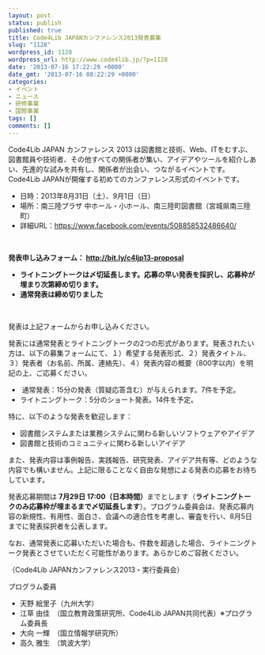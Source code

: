 ```yaml
---
layout: post
status: publish
published: true
title: Code4Lib JAPANカンファレンス2013発表募集
slug: "1128"
wordpress_id: 1128
wordpress_url: http://www.code4lib.jp/?p=1128
date: '2013-07-16 17:22:29 +0000'
date_gmt: '2013-07-16 08:22:29 +0000'
categories:
- イベント
- ニュース
- 研修事業
- 国際事業
tags: []
comments: []
---
```

<p>Code4Lib JAPAN カンファレンス 2013 は図書館と技術、Web、ITをむすぶ、図書館員や技術者、その他すべての関係者が集い、アイデアやツールを紹介しあい、先進的な試みを共有し、関係者が出会い、つながるイベントです。Code4Lib JAPANが開催する初めてのカンファレンス形式のイベントです。</p>
<ul>
<li>日時：2013年8月31日（土）、9月1日（日）</li>
<li>場所：南三陸プラザ 中ホール・小ホール、南三陸町図書館（宮城県南三陸町）</li>
<li>詳細URL：<a href="https://www.facebook.com/events/508858532486640/">https://www.facebook.com/events/508858532486640/</a></li>
</ul>
<p>&nbsp;</p>
<p><strong>発表申し込みフォーム： <a title="http://bit.ly/c4ljp13-proposal" href="http://bit.ly/c4ljp13-proposal" target="_blank">http://bit.ly/c4ljp13-proposal</a></strong></p>
<ul>
<li><strong>ライトニングトークは〆切延長します。応募の早い発表を採択し、応募枠が埋まり次第締め切ります。</strong></li>
<li><strong>通常発表は締め切りました</strong></li>
</ul>
<p>&nbsp;</p>
<p>発表は上記フォームからお申し込みください。</p>
<p>発表には通常発表とライトニングトークの2つの形式があります。発表されたい方は、以下の募集フォームにて、１）希望する発表形式、２）発表タイトル、３）発表者（お名前、所属、連絡先）、４）発表内容の概要（800字以内<wbr>）を明記の上、ご応募ください。</wbr></p>
<ul>
<li>&nbsp;通常発表：15分の発表（質疑応答含む）が与えられます。7件を予定。</li>
<li>ライトニングトーク：5分のショート発表。14件を予定。</li>
</ul>
<p>特に、以下のような発表を歓迎します：</p>
<ul>
<li>図書館システムまたは業務システムに関わる新しいソフトウェアやアイデア</li>
<li>図書館と技術のコミュニティに関わる新しいアイデア</li>
</ul>
<p>また、発表内容は事例報告、実践報告、研究発表、アイデア共有等、どのような内容でも構いません。上記に限ることなく自由な発想による発表の応募をお待ちしています。</p>
<p>発表応募期間は <strong>7月29日 17:00（日本時間）</strong>までとします（<strong>ライトニングトークのみ応募枠が埋まるまで〆切延長します</strong>）。プログラム委員会は、発表応募内容の新規性、有用性、面白さ、会議への適合性を考慮し、審査を行い、8月5日までに発表採択者を公表します。</p>
<p>なお、通常発表に応募いただいた場合も、件数を超過した場合、ライトニングトーク発表とさせていただく可能性があります。あらかじめご容赦ください。</p>
<p>（Code4Lib JAPANカンファレンス2013・実行委員会）</p>
<p>プログラム委員</p>
<ul>
<li>天野 絵里子（九州大学）</li>
<li>江草 由佳　（国立教育政策研究所、Code4Lib JAPAN共同代表）※プログラム委員長</li>
<li>大向 一輝　（国立情報学研究所）</li>
<li>高久 雅生　（筑波大学）</li>
</ul>
